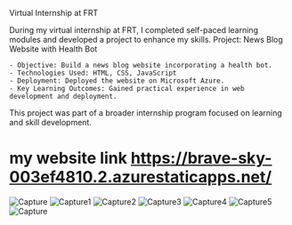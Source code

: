 Virtual Internship at FRT

During my virtual internship at FRT, I completed self-paced learning modules and developed a project to enhance my skills.
Project: News Blog Website with Health Bot

    - Objective: Build a news blog website incorporating a health bot.
    - Technologies Used: HTML, CSS, JavaScript
    - Deployment: Deployed the website on Microsoft Azure.
    - Key Learning Outcomes: Gained practical experience in web development and deployment.

This project was part of a broader internship program focused on learning and skill development.

# my website link https://brave-sky-003ef4810.2.azurestaticapps.net/
![Capture](https://user-images.githubusercontent.com/126075078/230358634-cf3c1467-e273-4249-a911-a33696855bb0.PNG)
![Capture1](https://user-images.githubusercontent.com/126075078/230358706-aada5dca-d20b-4c29-b91e-9a0be64293a6.PNG)
![Capture2](https://user-images.githubusercontent.com/126075078/230358736-033f1629-c44e-47df-8294-cd2132fe5de8.PNG)
![Capture3](https://user-images.githubusercontent.com/126075078/230358779-3e9708d3-7089-4371-b751-9d31d14036b1.PNG)
![Capture4](https://user-images.githubusercontent.com/126075078/230358808-5401af9c-f01f-4b9b-ad2e-ef321c2075fc.PNG)
![Capture5](https://user-images.githubusercontent.com/126075078/230359215-1daf04e8-6da3-4286-acb0-02553fb99f13.PNG)
![Capture](https://user-images.githubusercontent.com/126075078/232766114-972820fe-5d11-4e6f-885b-67018d77e5cf.PNG)
